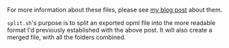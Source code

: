 For more information about these files, please see [my blog post](https://pwxn.dev/2020/05/12/github-rss/) about them.

`split.sh`'s purpose is to split an exported opml file into the more readable format I'd previously established with the above post. It will also create a merged file, with all the folders combined.
